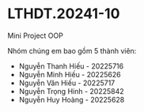 # LTHDT.20241-10
Mini Project OOP

Nhóm chúng em bao gồm 5 thành viên:
- Nguyễn Thanh Hiếu - 20225716
- Nguyễn Minh Hiếu - 20225626
- Nguyễn Văn Hiếu - 20225717
- Nguyễn Trọng Hinh - 20225842
- Nguyễn Huy Hoàng - 20225628
